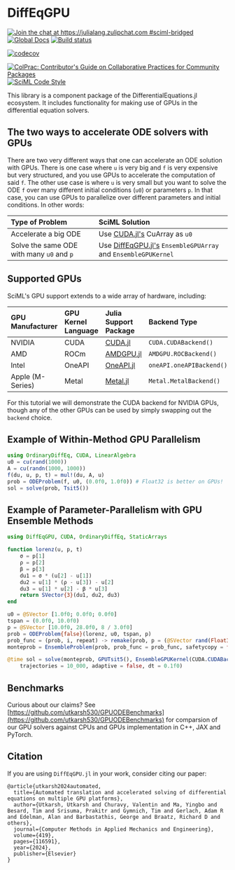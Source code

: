 # DiffEqGPU

[![Join the chat at https://julialang.zulipchat.com #sciml-bridged](https://img.shields.io/static/v1?label=Zulip&message=chat&color=9558b2&labelColor=389826)](https://julialang.zulipchat.com/#narrow/stream/279055-sciml-bridged)
[![Global Docs](https://img.shields.io/badge/docs-SciML-blue.svg)](https://docs.sciml.ai/DiffEqGPU/stable/)
[![Build status](https://badge.buildkite.com/409ab4d885030062681a444328868d2e8ad117cadc0a7e1424.svg)](https://buildkite.com/julialang/diffeqgpu-dot-jl)

[![codecov](https://codecov.io/gh/SciML/DiffEqGPU.jl/branch/master/graph/badge.svg)](https://codecov.io/gh/SciML/DiffEqGPU.jl)

[![ColPrac: Contributor's Guide on Collaborative Practices for Community Packages](https://img.shields.io/badge/ColPrac-Contributor%27s%20Guide-blueviolet)](https://github.com/SciML/ColPrac)
[![SciML Code Style](https://img.shields.io/static/v1?label=code%20style&message=SciML&color=9558b2&labelColor=389826)](https://github.com/SciML/SciMLStyle)

This library is a component package of the DifferentialEquations.jl ecosystem. It includes
functionality for making use of GPUs in the differential equation solvers.


## The two ways to accelerate ODE solvers with GPUs

There are two very different ways that one can
accelerate an ODE solution with GPUs. There is one case where `u` is very big and `f`
is very expensive but very structured, and you use GPUs to accelerate the computation
of said `f`. The other use case is where `u` is very small but you want to solve the ODE
`f` over many different initial conditions (`u0`) or parameters `p`. In that case, you can
use GPUs to parallelize over different parameters and initial conditions. In other words:

| Type of Problem                           | SciML Solution                                                                                           |
|:----------------------------------------- |:-------------------------------------------------------------------------------------------------------- |
| Accelerate a big ODE                      | Use [CUDA.jl's](https://cuda.juliagpu.org/stable/) CuArray as `u0`                                       |
| Solve the same ODE with many `u0` and `p` | Use [DiffEqGPU.jl's](https://docs.sciml.ai/DiffEqGPU/stable/) `EnsembleGPUArray` and `EnsembleGPUKernel` |

## Supported GPUs

SciML's GPU support extends to a wide array of hardware, including:

| GPU Manufacturer | GPU Kernel Language | Julia Support Package                              | Backend Type             |
|:---------------- |:------------------- |:-------------------------------------------------- |:------------------------ |
| NVIDIA           | CUDA                | [CUDA.jl](https://github.com/JuliaGPU/CUDA.jl)     | `CUDA.CUDABackend()`     |
| AMD              | ROCm                | [AMDGPU.jl](https://github.com/JuliaGPU/AMDGPU.jl) | `AMDGPU.ROCBackend()`    |
| Intel            | OneAPI              | [OneAPI.jl](https://github.com/JuliaGPU/oneAPI.jl) | `oneAPI.oneAPIBackend()` |
| Apple (M-Series) | Metal               | [Metal.jl](https://github.com/JuliaGPU/Metal.jl)   | `Metal.MetalBackend()`   |

For this tutorial we will demonstrate the CUDA backend for NVIDIA GPUs, though any of the other GPUs can be
used by simply swapping out the `backend` choice.

## Example of Within-Method GPU Parallelism

```julia
using OrdinaryDiffEq, CUDA, LinearAlgebra
u0 = cu(rand(1000))
A = cu(randn(1000, 1000))
f(du, u, p, t) = mul!(du, A, u)
prob = ODEProblem(f, u0, (0.0f0, 1.0f0)) # Float32 is better on GPUs!
sol = solve(prob, Tsit5())
```

## Example of Parameter-Parallelism with GPU Ensemble Methods

```julia
using DiffEqGPU, CUDA, OrdinaryDiffEq, StaticArrays

function lorenz(u, p, t)
    σ = p[1]
    ρ = p[2]
    β = p[3]
    du1 = σ * (u[2] - u[1])
    du2 = u[1] * (ρ - u[3]) - u[2]
    du3 = u[1] * u[2] - β * u[3]
    return SVector{3}(du1, du2, du3)
end

u0 = @SVector [1.0f0; 0.0f0; 0.0f0]
tspan = (0.0f0, 10.0f0)
p = @SVector [10.0f0, 28.0f0, 8 / 3.0f0]
prob = ODEProblem{false}(lorenz, u0, tspan, p)
prob_func = (prob, i, repeat) -> remake(prob, p = (@SVector rand(Float32, 3)) .* p)
monteprob = EnsembleProblem(prob, prob_func = prob_func, safetycopy = false)

@time sol = solve(monteprob, GPUTsit5(), EnsembleGPUKernel(CUDA.CUDABackend()),
    trajectories = 10_000, adaptive = false, dt = 0.1f0)
```

## Benchmarks

Curious about our claims? See [https://github.com/utkarsh530/GPUODEBenchmarks](https://github.com/utkarsh530/GPUODEBenchmarks) for comparsion of our GPU solvers against CPUs and GPUs implementation in C++, JAX and PyTorch.

## Citation

If you are using `DiffEqGPU.jl` in your work, consider citing our paper:

```
@article{utkarsh2024automated,
  title={Automated translation and accelerated solving of differential equations on multiple GPU platforms},
  author={Utkarsh, Utkarsh and Churavy, Valentin and Ma, Yingbo and Besard, Tim and Srisuma, Prakitr and Gymnich, Tim and Gerlach, Adam R and Edelman, Alan and Barbastathis, George and Braatz, Richard D and others},
  journal={Computer Methods in Applied Mechanics and Engineering},
  volume={419},
  pages={116591},
  year={2024},
  publisher={Elsevier}
}
```
